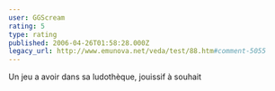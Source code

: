 ```yaml
---
user: GGScream
rating: 5
type: rating
published: 2006-04-26T01:58:28.000Z
legacy_url: http://www.emunova.net/veda/test/88.htm#comment-5055
---
```

Un jeu a avoir dans sa ludothèque, jouissif à souhait